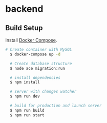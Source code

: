 # backend
## Build Setup

Install [Docker Compose](https://docs.docker.com/compose/install/).

```bash
# Create container with MySQL
  $ docker-compose up -d

  # Create database structure
  $ node ace migration:run

  # install dependencies
  $ npm install

  # server with changes watcher
  $ npm run dev

  # build for production and launch server
  $ npm run build
  $ npm run start
```